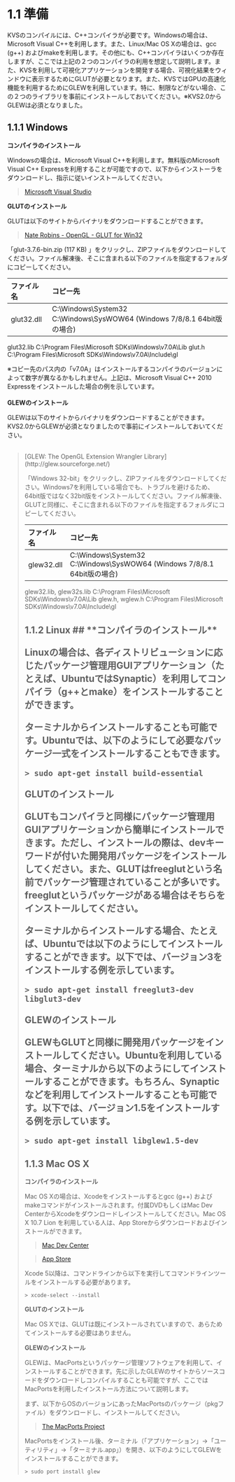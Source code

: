 # 1.1 準備 #
KVSのコンパイルには、C++コンパイラが必要です。Windowsの場合は、Microsoft Visual C++を利用します。また、Linux/Mac OS Xの場合は、gcc (g++) およびmakeを利用します。その他にも、C++コンパイラはいくつか存在しますが、ここでは上記の２つのコンパイラの利用を想定して説明します。また、KVSを利用して可視化アプリケーションを開発する場合、可視化結果をウィンドウに表示するためにGLUTが必要となります。また、KVSではGPUの高速化機能を利用するためにGLEWを利用しています。特に、制限などがない場合、この２つのライブラリを事前にインストールしておいてください。※KVS2.0からGLEWは必須となりました。

## 1.1.1 Windows ##
**コンパイラのインストール**

Windowsの場合は、Microsoft Visual C++を利用します。無料版のMicrosoft Visual C++ Expressを利用することが可能ですので、以下からインストーラをダウンロードし、指示に従いインストールしてください。

> [Microsoft Visual Studio](http://www.microsoft.com/japan/msdn/vstudio/express/)

**GLUTのインストール**

GLUTは以下のサイトからバイナリをダウンロードすることができます。

> [Nate Robins - OpenGL - GLUT for Win32](http://www.xmission.com/~nate/glut.html)

「glut-3.7.6-bin.zip (117 KB) 」をクリックし、ZIPファイルをダウンロードしてください。ファイル解凍後、そこに含まれる以下のファイルを指定するフォルダにコピーしてください。

| ファイル名 | コピー先 |
|:----------------|:-------------|
| glut32.dll | C:\Windows\System32<br>C:\Windows\SysWOW64 (Windows 7/8/8.1 64bit版の場合) <br>
<tr><td> glut32.lib </td><td> C:\Program Files\Microsoft SDKs\Windows\v7.0A\Lib </td></tr>
<tr><td> glut.h </td><td> C:\Program Files\Microsoft SDKs\Windows\v7.0A\Include\gl </td></tr></tbody></table>

※コピー先のパス内の「v7.0A」はインストールするコンパイラのバージョンによって数字が異なるかもしれません。上記は、Microsoft Visual C++ 2010 Expressをインストールした場合の例を示しています。<br>
<br>
<b>GLEWのインストール</b>

GLEWは以下のサイトからバイナリをダウンロードすることができます。KVS2.0からGLEWが必須となりましたので事前にインストールしておいてください。<br>
<br>
<blockquote>[GLEW: The OpenGL Extension Wrangler Library](http://glew.sourceforge.net/)

「Windows 32-bit」をクリックし、ZIPファイルをダウンロードしてください。Windows7を利用している場合でも、トラブルを避けるため、64bit版ではなく32bit版をインストールしてください。ファイル解凍後、GLUTと同様に、そこに含まれる以下のファイルを指定するフォルダにコピーしてください。

| ファイル名 | コピー先 |
|:----------------|:-------------|
| glew32.dll | C:\Windows\System32<br>C:\Windows\SysWOW64 (Windows 7/8/8.1 64bit版の場合) <br>
<tr><td> glew32.lib, glew32s.lib </td><td> C:\Program Files\Microsoft SDKs\Windows\v7.0A\Lib </td></tr>
<tr><td> glew.h, wglew.h </td><td> C:\Program Files\Microsoft SDKs\Windows\v7.0A\Include\gl </td></tr></tbody></table>

<h2>1.1.2 Linux ##
**コンパイラのインストール**

Linuxの場合は、各ディストリビューションに応じたパッケージ管理用GUIアプリケーション（たとえば、UbuntuではSynaptic）を利用してコンパイラ（g++とmake）をインストールすることができます。

ターミナルからインストールすることも可能です。Ubuntuでは、以下のようにして必要なパッケージ一式をインストールすることもできます。
```
> sudo apt-get install build-essential
```

**GLUTのインストール**

GLUTもコンパイラと同様にパッケージ管理用GUIアプリケーションから簡単にインストールできます。ただし、インストールの際は、devキーワードが付いた開発用パッケージをインストールしてください。また、GLUTはfreeglutという名前でパッケージ管理されていることが多いです。freeglutというパッケージがある場合はそちらをインストールしてください。

ターミナルからインストールする場合、たとえば、Ubuntuでは以下のようにしてインストールすることができます。以下では、バージョン3をインストールする例を示しています。

```
> sudo apt-get install freeglut3-dev libglut3-dev
```

**GLEWのインストール**

GLEWもGLUTと同様に開発用パッケージをインストールしてください。Ubuntuを利用している場合、ターミナルから以下のようにしてインストールすることができます。もちろん、Synapticなどを利用してインストールすることも可能です。以下では、バージョン1.5をインストールする例を示しています。

```
> sudo apt-get install libglew1.5-dev
```

## 1.1.3 Mac OS X ##
**コンパイラのインストール**

Mac OS Xの場合は、Xcodeをインストールするとgcc (g++) およびmakeコマンドがインストールされます。付属DVDもしくはMac Dev CenterからXcodeをダウンロードしインストールしてください。Mac OS X 10.7 Lion を利用している人は、App Storeからダウンロードおよびインストールができます。

> [Mac Dev Center](http://developer.apple.com/devcenter/mac/index.action)

> [App Store](http://click.linksynergy.com/fs-bin/click?id=i21s0ZPB3B8&subid=&offerid=94348.1&type=10&tmpid=3910&RD_PARM1=http%3A%2F%2Fitunes.apple.com%2Fjp%2Fapp%2Fxcode%2Fid448457090%3Fmt%3D12)

Xcode 5以降は、コマンドラインから以下を実行してコマンドラインツールをインストールする必要があります。

```
> xcode-select --install
```

**GLUTのインストール**

Mac OS Xでは、GLUTは既にインストールされていますので、あらためてインストールする必要はありません。

**GLEWのインストール**

GLEWは、MacPortsというパッケージ管理ソフトウェアを利用して、インストールすることができます。先に示したGLEWのサイトからソースコードをダウンロードしコンパイルすることも可能ですが、ここではMacPortsを利用したインストール方法について説明します。

まず、以下からOSのバージョンにあったMacPortsのパッケージ（pkgファイル）をダウンロードし、インストールしてください。

> [The MacPorts Project](http://www.macports.org/)

MacPortsをインストール後、ターミナル（「アプリケーション」→「ユーティリティ」→「ターミナル.app」）を開き、以下のようにしてGLEWをインストールすることができます。

```
> sudo port install glew
```